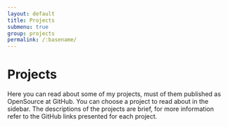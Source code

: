 ```yaml
---
layout: default
title: Projects
submenu: true
group: projects
permalink: /:basename/
---
```

# Projects

Here you can read about some of my projects, must of them published as OpenSource at GitHub. You can choose a project to read about in the sidebar.
The descriptions of the projects are brief, for more information refer to the GitHub links presented for each project.
